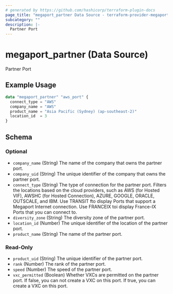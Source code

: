 ```yaml
---
# generated by https://github.com/hashicorp/terraform-plugin-docs
page_title: "megaport_partner Data Source - terraform-provider-megaport"
subcategory: ""
description: |-
  Partner Port
---
```


# megaport_partner (Data Source)

Partner Port

## Example Usage

```terraform
data "megaport_partner" "aws_port" {
  connect_type = "AWS"
  company_name = "AWS"
  product_name = "Asia Pacific (Sydney) (ap-southeast-2)"
  location_id  = 3
}
```

<!-- schema generated by tfplugindocs -->
## Schema

### Optional

- `company_name` (String) The name of the company that owns the partner port.
- `company_uid` (String) The unique identifier of the company that owns the partner port.
- `connect_type` (String) The type of connection for the partner port. Filters the locations based on the cloud providers, such as AWS (for Hosted VIF), AWSHC (for Hosted Connection), AZURE, GOOGLE, ORACLE, OUTSCALE, and IBM. Use TRANSIT fto display Ports that support a Megaport Internet connection. Use FRANCEIX toi display France-IX Ports that you can connect to.
- `diversity_zone` (String) The diversity zone of the partner port.
- `location_id` (Number) The unique identifier of the location of the partner port.
- `product_name` (String) The name of the partner port.

### Read-Only

- `product_uid` (String) The unique identifier of the partner port.
- `rank` (Number) The rank of the partner port.
- `speed` (Number) The speed of the partner port.
- `vxc_permitted` (Boolean) Whether VXCs are permitted on the partner port. If false, you can not create a VXC on this port. If true, you can create a VXC on this port.
